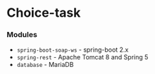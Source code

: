 # Choice-task

### Modules

* `spring-boot-soap-ws` - spring-boot 2.x
* `spring-rest` - Apache Tomcat 8 and Spring 5
*  `database` - MariaDB 
